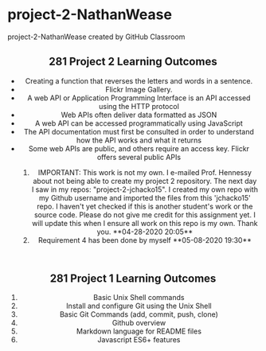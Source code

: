 # project-2-NathanWease
project-2-NathanWease created by GitHub Classroom

<!DOCTYPE html>
<html lang="en">

<head>
  <meta charset="UTF-8" />
  <meta name="viewport" content="width=device-width, initial-scale=1.0" />
  <meta http-equiv="X-UA-Compatible" content="ie=edge" />
 </head>

<body>
<header>
  <h2>281 Project 2 Learning Outcomes</h2>
  <ul>
    <li>Creating a function that reverses the letters and words in a sentence.</li>
    <li>Flickr Image Gallery.</li>
    <li>A web API or Application Programming Interface is an API accessed using the HTTP protocol</li>
    <li>Web APIs often deliver data formatted as JSON</li>
    <li>A web API can be accessed programmatically using JavaScript</li>
    <li>The API documentation must first be consulted in order to understand how the API works and what it returns</li>
    <li>Some web APIs are public, and others require an access key.  Flickr offers several public APIs</li>
    <ol>
      <li>IMPORTANT: This work is not my own. I e-mailed Prof. Hennessy about not being able to create my project 2 repository. The next day I saw in my repos: "project-2-jchacko15". I created my own repo with my Github username and imported the files from this 'jchacko15' repo. I haven't yet checked if this is another student's work or the source code. Please do not give me credit for this assignment yet. I will update this when I ensure all work on this repo is my own. Thank you. **04-28-2020 20:05**</li>
      <li>Requirement 4 has been done by myself **05-08-2020 19:30**</li>
      </ol>

  </ul>
</header>

<header>
  <h2>281 Project 1 Learning Outcomes</h2>
    <ol>
      <li>Basic Unix Shell commands</li>
      <li>Install and configure Git using the Unix Shell</li>
      <li>Basic Git Commands (add, commit, push, clone)</li>
      <li>Github overview</li>
      <li>Markdown language for README files</li>
      <li>Javascript ES6+ features</li>
    </ol>
  </body>
<header>

</html>
